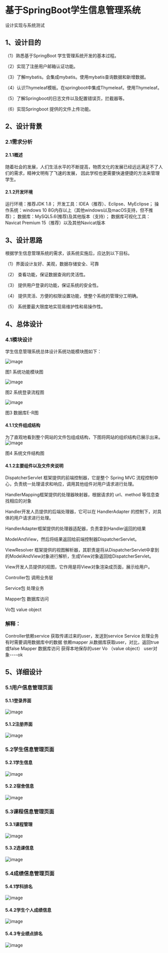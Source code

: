 # 基于SpringBoot学生信息管理系统

设计实现与系统测试
## 1、设计目的

（1）熟悉基于SpringBoot 学生管理系统开发的基本过程。

（2）实现了注册用户邮箱认证功能。

（3）了解mybatis。会集成mybatis。使用mybatis查询数据和新增数据。

（4）认识Thymeleaf模板。在springboot中集成Thymeleaf。使用Thymeleaf。

（5）了解Springboot的日志文件以及配置错误页，拦截器等。

（6）实现Springboot 提供的文件上传功能。


## 2、设计背景
### 2.1需求分析
#### 2.1.1概述
随着社会的发展，人们生活水平的不断提高，物质文化的发展已经远远满足不了人们的需求，精神文明有了飞速的发展， 因此学校也更需要快速便捷的方法来管理学生。
#### 2.1.2开发环境
运行环境：推荐JDK 1.8；
开发工具：IDEA（推荐）、Eclipse、MyEclipse；
操作系统：windows 10 8G内存以上（其他windows以及macOS支持，但不推荐）；
数据库：MySQL5.6(推荐)及其他版本（支持）；
数据库可视化工具：Navicat Premium 15（推荐）以及其他Navicat版本 
## 3、设计思路
根据学生信息管理系统的需求，该系统实施后，应达到以下目标。

（1）界面设计友好、美观，数据存储安全、可靠

（2） 查看功能，保证数据查询的灵活性。

（3） 提供用户登录的功能，保证系统的安全性。

（4） 提供灵活、方便的权限设置功能，使整个系统的管理分工明确。

（5） 系统要最大限度地实现易维护性和易操作性。 

## 4、总体设计
### 4.1模块设计
学生信息管理系统总体设计系统功能模块图如下：

 ![image](https://github.com/lijiaa1/demo/assets/114298041/edc8dfb1-89b9-4e18-881b-21d7460d4ed0)
 
 
图1  系统功能模块图


 ![image](https://github.com/lijiaa1/demo/assets/114298041/13bfbb49-089f-40af-ad90-71f3e367ba88)
 
 
图2  系统登录流程图


![image](https://github.com/lijiaa1/demo/assets/114298041/c523d498-d6a2-401b-9da3-5e433812709a)

图3  数据库E-R图

#### 4.1.1文件组成结构
为了直观地看到整个网站的文件包组成结构，下图将网站的组织结构已展示出来。
 ![image](https://github.com/lijiaa1/demo/assets/114298041/0bd7cefa-8a2e-422a-a1bc-f54b70b194c2)
 
图4  系统文件结构图
#### 4.1.2主要组件以及文件夹说明
DispatcherServlet	框架提供的前端控制器，它是整个 Spring MVC 流程控制中心，负责统一处理请求和响应，调用其他组件对用户请求进行处理。

HandlerMapping框架提供的处理器映射器，根据请求的 url、method 等信息查找相应的对象

Handler开发人员提供的后端处理器，它可以在 HandlerAdapter 的控制下，对具体的用户请求进行处理。

HandlerAdapter框架提供的处理器适配器，负责拿到Handler返回的结果

ModelAndView，然后将结果返回给前端控制器DispatcherServlet。

ViewResolver	框架提供的视图解析器，其职责是将从DispatcherServlet中拿到的ModelAndView对象进行解析，生成View对象返回给DispatcherServlet。

View开发人员提供的视图，它作用是将View对象渲染成页面，展示给用户。

Controller包 调用业务层

Service包 处理业务

Mapper包 数据库访问

Vo包 value object

### 解释：
Controller依赖service 获取传递过来的user，发送到service
Service 处理业务 有时需要调用数据库中的数据 依赖mapper 从数据库获取user，对比，返回true或false
Mapper 数据库访问 获得本地保存的user
Vo  （value object）  user对象----ok
## 5、详细设计
### 5.1用户信息管理页面
#### 5.1.1登录界面
 ![image](https://github.com/lijiaa1/demo/assets/114298041/892574fe-33c2-4079-8d47-221da63787bc)

#### 5.1.2注册界面
 ![image](https://github.com/lijiaa1/demo/assets/114298041/8bbd1de5-3828-4ba5-83f5-ae7f3ebfa9c0)


    
### 5.2学生信息管理页面
#### 5.2.1学生信息
 
 ![image](https://github.com/lijiaa1/demo/assets/114298041/ea9150e0-5cef-487d-86c4-05439a5130ee)

#### 5.2.2宿舍信息
 ![image](https://github.com/lijiaa1/demo/assets/114298041/55c0a228-3659-47bc-aff9-df10ea51a2ae)



### 5.3课程信息管理页面
#### 5.3.1课程管理
 ![image](https://github.com/lijiaa1/demo/assets/114298041/54681100-0d2c-4d6d-9acd-194cb1de9746)

#### 5.3.2选课信息
 
![image](https://github.com/lijiaa1/demo/assets/114298041/23dd87e7-8985-4ba7-a623-f408bc808ff1)


### 5.4成绩信息管理页面
#### 5.4.1学科排名
 ![image](https://github.com/lijiaa1/demo/assets/114298041/bed25c23-ce31-40c2-b3ff-5021dac5e016)

#### 5.4.2学生个人成绩信息
 ![image](https://github.com/lijiaa1/demo/assets/114298041/100cdec8-2858-4b5e-a7e8-e18e0861a086)

#### 5.4.3专业绩点排名
![image](https://github.com/lijiaa1/demo/assets/114298041/995fbfa0-468d-4d42-8780-c56ff5238747)
